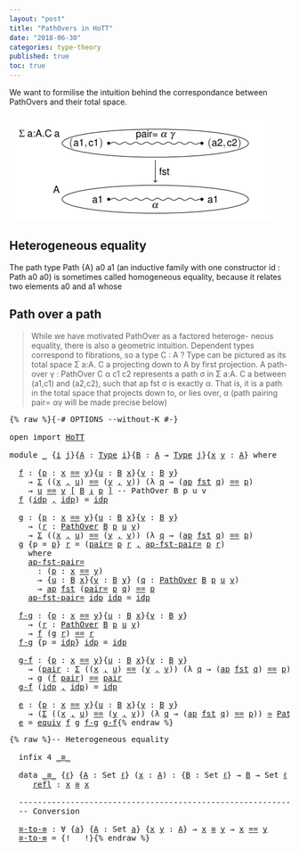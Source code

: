 ```yaml
---
layout: "post"
title: "PathOvers in HoTT"
date: "2018-06-30"
categories: type-theory
published: true
toc: true
---
```


We want to formilise the intuition behind the correspondance between
PathOvers and their total space.

![](/assets/png-images/2018-07-05-geometry-intution-of-pathovers-7f9fb342.png)


## Heterogeneous equality

The path type Path {A} a0 a1 (an inductive family with one constructor id : Path
a0 a0) is sometimes called homogeneous equality, because it relates two elements
a0 and a1 whose

## Path over a path

> While we have motivated PathOver as a factored heteroge- neous equality, there
> is also a geometric intuition. Dependent types correspond to fibrations, so a
> type C : A ? Type can be pictured as its total space Σ a:A. C a projecting down
> to A by first projection. A path-over γ : PathOver C α c1 c2 represents a path σ
> in Σ a:A. C a between (a1,c1) and (a2,c2), such that ap fst σ is exactly α. That
> is, it is a path in the total space that projects down to, or lies over, α (path
> pairing pair= αγ will be made precise below)

<pre class="Agda">{% raw %}<a id="1085" class="Symbol">{-#</a> <a id="1089" class="Keyword">OPTIONS</a> <a id="1097" class="Option">--without-K</a> <a id="1109" class="Symbol">#-}</a>

<a id="1114" class="Keyword">open</a> <a id="1119" class="Keyword">import</a> <a id="1126" href="HoTT.html" class="Module">HoTT</a>

<a id="1132" class="Keyword">module</a> <a id="1139" href="{% endraw %}{% link _posts/2018-07-05-geometry-intution-of-pathovers.md %}{% raw %}" class="Module">_</a> <a id="1141" class="Symbol">{</a><a id="1142" href="{% endraw %}{% link _posts/2018-07-05-geometry-intution-of-pathovers.md %}{% raw %}#1142" class="Bound">i</a> <a id="1144" href="{% endraw %}{% link _posts/2018-07-05-geometry-intution-of-pathovers.md %}{% raw %}#1144" class="Bound">j</a><a id="1145" class="Symbol">}{</a><a id="1147" href="{% endraw %}{% link _posts/2018-07-05-geometry-intution-of-pathovers.md %}{% raw %}#1147" class="Bound">A</a> <a id="1149" class="Symbol">:</a> <a id="1151" href="lib.Base.html#1144" class="Function">Type</a> <a id="1156" href="{% endraw %}{% link _posts/2018-07-05-geometry-intution-of-pathovers.md %}{% raw %}#1142" class="Bound">i</a><a id="1157" class="Symbol">}{</a><a id="1159" href="{% endraw %}{% link _posts/2018-07-05-geometry-intution-of-pathovers.md %}{% raw %}#1159" class="Bound">B</a> <a id="1161" class="Symbol">:</a> <a id="1163" href="{% endraw %}{% link _posts/2018-07-05-geometry-intution-of-pathovers.md %}{% raw %}#1147" class="Bound">A</a> <a id="1165" class="Symbol">→</a> <a id="1167" href="lib.Base.html#1144" class="Function">Type</a> <a id="1172" href="{% endraw %}{% link _posts/2018-07-05-geometry-intution-of-pathovers.md %}{% raw %}#1144" class="Bound">j</a><a id="1173" class="Symbol">}{</a><a id="1175" href="{% endraw %}{% link _posts/2018-07-05-geometry-intution-of-pathovers.md %}{% raw %}#1175" class="Bound">x</a> <a id="1177" href="{% endraw %}{% link _posts/2018-07-05-geometry-intution-of-pathovers.md %}{% raw %}#1177" class="Bound">y</a> <a id="1179" class="Symbol">:</a> <a id="1181" href="{% endraw %}{% link _posts/2018-07-05-geometry-intution-of-pathovers.md %}{% raw %}#1147" class="Bound">A</a><a id="1182" class="Symbol">}</a> <a id="1184" class="Keyword">where</a>

  <a id="f"></a><a id="1193" href="{% endraw %}{% link _posts/2018-07-05-geometry-intution-of-pathovers.md %}{% raw %}#1193" class="Function">f</a> <a id="1195" class="Symbol">:</a> <a id="1197" class="Symbol">{</a><a id="1198" href="{% endraw %}{% link _posts/2018-07-05-geometry-intution-of-pathovers.md %}{% raw %}#1198" class="Bound">p</a> <a id="1200" class="Symbol">:</a> <a id="1202" href="{% endraw %}{% link _posts/2018-07-05-geometry-intution-of-pathovers.md %}{% raw %}#1175" class="Bound">x</a> <a id="1204" href="lib.Base.html#1953" class="Datatype Operator">==</a> <a id="1207" href="{% endraw %}{% link _posts/2018-07-05-geometry-intution-of-pathovers.md %}{% raw %}#1177" class="Bound">y</a><a id="1208" class="Symbol">}{</a><a id="1210" href="{% endraw %}{% link _posts/2018-07-05-geometry-intution-of-pathovers.md %}{% raw %}#1210" class="Bound">u</a> <a id="1212" class="Symbol">:</a> <a id="1214" href="{% endraw %}{% link _posts/2018-07-05-geometry-intution-of-pathovers.md %}{% raw %}#1159" class="Bound">B</a> <a id="1216" href="{% endraw %}{% link _posts/2018-07-05-geometry-intution-of-pathovers.md %}{% raw %}#1175" class="Bound">x</a><a id="1217" class="Symbol">}{</a><a id="1219" href="{% endraw %}{% link _posts/2018-07-05-geometry-intution-of-pathovers.md %}{% raw %}#1219" class="Bound">v</a> <a id="1221" class="Symbol">:</a> <a id="1223" href="{% endraw %}{% link _posts/2018-07-05-geometry-intution-of-pathovers.md %}{% raw %}#1159" class="Bound">B</a> <a id="1225" href="{% endraw %}{% link _posts/2018-07-05-geometry-intution-of-pathovers.md %}{% raw %}#1177" class="Bound">y</a><a id="1226" class="Symbol">}</a>
    <a id="1232" class="Symbol">→</a> <a id="1234" href="lib.Base.html#5305" class="Record">Σ</a> <a id="1236" class="Symbol">((</a><a id="1238" href="{% endraw %}{% link _posts/2018-07-05-geometry-intution-of-pathovers.md %}{% raw %}#1175" class="Bound">x</a> <a id="1240" href="lib.Base.html#5381" class="InductiveConstructor Operator">,</a> <a id="1242" href="{% endraw %}{% link _posts/2018-07-05-geometry-intution-of-pathovers.md %}{% raw %}#1210" class="Bound">u</a><a id="1243" class="Symbol">)</a> <a id="1245" href="lib.Base.html#1953" class="Datatype Operator">==</a> <a id="1248" class="Symbol">(</a><a id="1249" href="{% endraw %}{% link _posts/2018-07-05-geometry-intution-of-pathovers.md %}{% raw %}#1177" class="Bound">y</a> <a id="1251" href="lib.Base.html#5381" class="InductiveConstructor Operator">,</a> <a id="1253" href="{% endraw %}{% link _posts/2018-07-05-geometry-intution-of-pathovers.md %}{% raw %}#1219" class="Bound">v</a><a id="1254" class="Symbol">))</a> <a id="1257" class="Symbol">(λ</a> <a id="1260" href="{% endraw %}{% link _posts/2018-07-05-geometry-intution-of-pathovers.md %}{% raw %}#1260" class="Bound">q</a> <a id="1262" class="Symbol">→</a> <a id="1264" class="Symbol">(</a><a id="1265" href="lib.Base.html#3938" class="Function">ap</a> <a id="1268" href="lib.Base.html#5397" class="Field">fst</a> <a id="1272" href="{% endraw %}{% link _posts/2018-07-05-geometry-intution-of-pathovers.md %}{% raw %}#1260" class="Bound">q</a><a id="1273" class="Symbol">)</a> <a id="1275" href="lib.Base.html#1953" class="Datatype Operator">==</a> <a id="1278" href="{% endraw %}{% link _posts/2018-07-05-geometry-intution-of-pathovers.md %}{% raw %}#1198" class="Bound">p</a><a id="1279" class="Symbol">)</a>
    <a id="1285" class="Symbol">→</a> <a id="1287" href="{% endraw %}{% link _posts/2018-07-05-geometry-intution-of-pathovers.md %}{% raw %}#1210" class="Bound">u</a> <a id="1289" href="lib.Base.html#3370" class="Function">==</a> <a id="1292" href="{% endraw %}{% link _posts/2018-07-05-geometry-intution-of-pathovers.md %}{% raw %}#1219" class="Bound">v</a> <a id="1294" href="lib.Base.html#3370" class="Function">[</a> <a id="1296" href="{% endraw %}{% link _posts/2018-07-05-geometry-intution-of-pathovers.md %}{% raw %}#1159" class="Bound">B</a> <a id="1298" href="lib.Base.html#3370" class="Function">↓</a> <a id="1300" href="{% endraw %}{% link _posts/2018-07-05-geometry-intution-of-pathovers.md %}{% raw %}#1198" class="Bound">p</a> <a id="1302" href="lib.Base.html#3370" class="Function">]</a> <a id="1304" class="Comment">-- PathOver B p u v</a>
  <a id="1326" href="{% endraw %}{% link _posts/2018-07-05-geometry-intution-of-pathovers.md %}{% raw %}#1193" class="Function">f</a> <a id="1328" class="Symbol">(</a><a id="1329" href="lib.Base.html#2004" class="InductiveConstructor">idp</a> <a id="1333" href="lib.Base.html#5381" class="InductiveConstructor Operator">,</a> <a id="1335" href="lib.Base.html#2004" class="InductiveConstructor">idp</a><a id="1338" class="Symbol">)</a> <a id="1340" class="Symbol">=</a> <a id="1342" href="lib.Base.html#2004" class="InductiveConstructor">idp</a>

  <a id="g"></a><a id="1349" href="{% endraw %}{% link _posts/2018-07-05-geometry-intution-of-pathovers.md %}{% raw %}#1349" class="Function">g</a> <a id="1351" class="Symbol">:</a> <a id="1353" class="Symbol">{</a><a id="1354" href="{% endraw %}{% link _posts/2018-07-05-geometry-intution-of-pathovers.md %}{% raw %}#1354" class="Bound">p</a> <a id="1356" class="Symbol">:</a> <a id="1358" href="{% endraw %}{% link _posts/2018-07-05-geometry-intution-of-pathovers.md %}{% raw %}#1175" class="Bound">x</a> <a id="1360" href="lib.Base.html#1953" class="Datatype Operator">==</a> <a id="1363" href="{% endraw %}{% link _posts/2018-07-05-geometry-intution-of-pathovers.md %}{% raw %}#1177" class="Bound">y</a><a id="1364" class="Symbol">}{</a><a id="1366" href="{% endraw %}{% link _posts/2018-07-05-geometry-intution-of-pathovers.md %}{% raw %}#1366" class="Bound">u</a> <a id="1368" class="Symbol">:</a> <a id="1370" href="{% endraw %}{% link _posts/2018-07-05-geometry-intution-of-pathovers.md %}{% raw %}#1159" class="Bound">B</a> <a id="1372" href="{% endraw %}{% link _posts/2018-07-05-geometry-intution-of-pathovers.md %}{% raw %}#1175" class="Bound">x</a><a id="1373" class="Symbol">}{</a><a id="1375" href="{% endraw %}{% link _posts/2018-07-05-geometry-intution-of-pathovers.md %}{% raw %}#1375" class="Bound">v</a> <a id="1377" class="Symbol">:</a> <a id="1379" href="{% endraw %}{% link _posts/2018-07-05-geometry-intution-of-pathovers.md %}{% raw %}#1159" class="Bound">B</a> <a id="1381" href="{% endraw %}{% link _posts/2018-07-05-geometry-intution-of-pathovers.md %}{% raw %}#1177" class="Bound">y</a><a id="1382" class="Symbol">}</a>
    <a id="1388" class="Symbol">→</a> <a id="1390" class="Symbol">(</a><a id="1391" href="{% endraw %}{% link _posts/2018-07-05-geometry-intution-of-pathovers.md %}{% raw %}#1391" class="Bound">r</a> <a id="1393" class="Symbol">:</a> <a id="1395" href="lib.Base.html#3370" class="Function">PathOver</a> <a id="1404" href="{% endraw %}{% link _posts/2018-07-05-geometry-intution-of-pathovers.md %}{% raw %}#1159" class="Bound">B</a> <a id="1406" href="{% endraw %}{% link _posts/2018-07-05-geometry-intution-of-pathovers.md %}{% raw %}#1354" class="Bound">p</a> <a id="1408" href="{% endraw %}{% link _posts/2018-07-05-geometry-intution-of-pathovers.md %}{% raw %}#1366" class="Bound">u</a> <a id="1410" href="{% endraw %}{% link _posts/2018-07-05-geometry-intution-of-pathovers.md %}{% raw %}#1375" class="Bound">v</a><a id="1411" class="Symbol">)</a>
    <a id="1417" class="Symbol">→</a> <a id="1419" href="lib.Base.html#5305" class="Record">Σ</a> <a id="1421" class="Symbol">((</a><a id="1423" href="{% endraw %}{% link _posts/2018-07-05-geometry-intution-of-pathovers.md %}{% raw %}#1175" class="Bound">x</a> <a id="1425" href="lib.Base.html#5381" class="InductiveConstructor Operator">,</a> <a id="1427" href="{% endraw %}{% link _posts/2018-07-05-geometry-intution-of-pathovers.md %}{% raw %}#1366" class="Bound">u</a><a id="1428" class="Symbol">)</a> <a id="1430" href="lib.Base.html#1953" class="Datatype Operator">==</a> <a id="1433" class="Symbol">(</a><a id="1434" href="{% endraw %}{% link _posts/2018-07-05-geometry-intution-of-pathovers.md %}{% raw %}#1177" class="Bound">y</a> <a id="1436" href="lib.Base.html#5381" class="InductiveConstructor Operator">,</a> <a id="1438" href="{% endraw %}{% link _posts/2018-07-05-geometry-intution-of-pathovers.md %}{% raw %}#1375" class="Bound">v</a><a id="1439" class="Symbol">))</a> <a id="1442" class="Symbol">(λ</a> <a id="1445" href="{% endraw %}{% link _posts/2018-07-05-geometry-intution-of-pathovers.md %}{% raw %}#1445" class="Bound">q</a> <a id="1447" class="Symbol">→</a> <a id="1449" class="Symbol">(</a><a id="1450" href="lib.Base.html#3938" class="Function">ap</a> <a id="1453" href="lib.Base.html#5397" class="Field">fst</a> <a id="1457" href="{% endraw %}{% link _posts/2018-07-05-geometry-intution-of-pathovers.md %}{% raw %}#1445" class="Bound">q</a><a id="1458" class="Symbol">)</a> <a id="1460" href="lib.Base.html#1953" class="Datatype Operator">==</a> <a id="1463" href="{% endraw %}{% link _posts/2018-07-05-geometry-intution-of-pathovers.md %}{% raw %}#1354" class="Bound">p</a><a id="1464" class="Symbol">)</a>
  <a id="1468" href="{% endraw %}{% link _posts/2018-07-05-geometry-intution-of-pathovers.md %}{% raw %}#1349" class="Function">g</a> <a id="1470" class="Symbol">{</a><a id="1471" class="Argument">p</a> <a id="1473" class="Symbol">=</a> <a id="1475" href="{% endraw %}{% link _posts/2018-07-05-geometry-intution-of-pathovers.md %}{% raw %}#1475" class="Bound">p</a><a id="1476" class="Symbol">}</a> <a id="1478" href="{% endraw %}{% link _posts/2018-07-05-geometry-intution-of-pathovers.md %}{% raw %}#1478" class="Bound">r</a> <a id="1480" class="Symbol">=</a> <a id="1482" class="Symbol">(</a><a id="1483" href="lib.Base.html#5436" class="Function">pair=</a> <a id="1489" href="{% endraw %}{% link _posts/2018-07-05-geometry-intution-of-pathovers.md %}{% raw %}#1475" class="Bound">p</a> <a id="1491" href="{% endraw %}{% link _posts/2018-07-05-geometry-intution-of-pathovers.md %}{% raw %}#1478" class="Bound">r</a> <a id="1493" href="lib.Base.html#5381" class="InductiveConstructor Operator">,</a> <a id="1495" href="{% endraw %}{% link _posts/2018-07-05-geometry-intution-of-pathovers.md %}{% raw %}#1527" class="Function">ap-fst-pair=</a> <a id="1508" href="{% endraw %}{% link _posts/2018-07-05-geometry-intution-of-pathovers.md %}{% raw %}#1475" class="Bound">p</a> <a id="1510" href="{% endraw %}{% link _posts/2018-07-05-geometry-intution-of-pathovers.md %}{% raw %}#1478" class="Bound">r</a><a id="1511" class="Symbol">)</a>
    <a id="1517" class="Keyword">where</a>
    <a id="1527" href="{% endraw %}{% link _posts/2018-07-05-geometry-intution-of-pathovers.md %}{% raw %}#1527" class="Function">ap-fst-pair=</a>
      <a id="1546" class="Symbol">:</a> <a id="1548" class="Symbol">(</a><a id="1549" href="{% endraw %}{% link _posts/2018-07-05-geometry-intution-of-pathovers.md %}{% raw %}#1549" class="Bound">p</a> <a id="1551" class="Symbol">:</a> <a id="1553" href="{% endraw %}{% link _posts/2018-07-05-geometry-intution-of-pathovers.md %}{% raw %}#1175" class="Bound">x</a> <a id="1555" href="lib.Base.html#1953" class="Datatype Operator">==</a> <a id="1558" href="{% endraw %}{% link _posts/2018-07-05-geometry-intution-of-pathovers.md %}{% raw %}#1177" class="Bound">y</a><a id="1559" class="Symbol">)</a>
      <a id="1567" class="Symbol">→</a> <a id="1569" class="Symbol">{</a><a id="1570" href="{% endraw %}{% link _posts/2018-07-05-geometry-intution-of-pathovers.md %}{% raw %}#1570" class="Bound">u</a> <a id="1572" class="Symbol">:</a> <a id="1574" href="{% endraw %}{% link _posts/2018-07-05-geometry-intution-of-pathovers.md %}{% raw %}#1159" class="Bound">B</a> <a id="1576" href="{% endraw %}{% link _posts/2018-07-05-geometry-intution-of-pathovers.md %}{% raw %}#1175" class="Bound">x</a><a id="1577" class="Symbol">}{</a><a id="1579" href="{% endraw %}{% link _posts/2018-07-05-geometry-intution-of-pathovers.md %}{% raw %}#1579" class="Bound">v</a> <a id="1581" class="Symbol">:</a> <a id="1583" href="{% endraw %}{% link _posts/2018-07-05-geometry-intution-of-pathovers.md %}{% raw %}#1159" class="Bound">B</a> <a id="1585" href="{% endraw %}{% link _posts/2018-07-05-geometry-intution-of-pathovers.md %}{% raw %}#1177" class="Bound">y</a><a id="1586" class="Symbol">}</a> <a id="1588" class="Symbol">(</a><a id="1589" href="{% endraw %}{% link _posts/2018-07-05-geometry-intution-of-pathovers.md %}{% raw %}#1589" class="Bound">q</a> <a id="1591" class="Symbol">:</a> <a id="1593" href="lib.Base.html#3370" class="Function">PathOver</a> <a id="1602" href="{% endraw %}{% link _posts/2018-07-05-geometry-intution-of-pathovers.md %}{% raw %}#1159" class="Bound">B</a> <a id="1604" href="{% endraw %}{% link _posts/2018-07-05-geometry-intution-of-pathovers.md %}{% raw %}#1549" class="Bound">p</a> <a id="1606" href="{% endraw %}{% link _posts/2018-07-05-geometry-intution-of-pathovers.md %}{% raw %}#1570" class="Bound">u</a> <a id="1608" href="{% endraw %}{% link _posts/2018-07-05-geometry-intution-of-pathovers.md %}{% raw %}#1579" class="Bound">v</a><a id="1609" class="Symbol">)</a>
      <a id="1617" class="Symbol">→</a> <a id="1619" href="lib.Base.html#3938" class="Function">ap</a> <a id="1622" href="lib.Base.html#5397" class="Field">fst</a> <a id="1626" class="Symbol">(</a><a id="1627" href="lib.Base.html#5436" class="Function">pair=</a> <a id="1633" href="{% endraw %}{% link _posts/2018-07-05-geometry-intution-of-pathovers.md %}{% raw %}#1549" class="Bound">p</a> <a id="1635" href="{% endraw %}{% link _posts/2018-07-05-geometry-intution-of-pathovers.md %}{% raw %}#1589" class="Bound">q</a><a id="1636" class="Symbol">)</a> <a id="1638" href="lib.Base.html#1953" class="Datatype Operator">==</a> <a id="1641" href="{% endraw %}{% link _posts/2018-07-05-geometry-intution-of-pathovers.md %}{% raw %}#1549" class="Bound">p</a>
    <a id="1647" href="{% endraw %}{% link _posts/2018-07-05-geometry-intution-of-pathovers.md %}{% raw %}#1527" class="Function">ap-fst-pair=</a> <a id="1660" href="lib.Base.html#2004" class="InductiveConstructor">idp</a> <a id="1664" href="lib.Base.html#2004" class="InductiveConstructor">idp</a> <a id="1668" class="Symbol">=</a> <a id="1670" href="lib.Base.html#2004" class="InductiveConstructor">idp</a>

  <a id="f-g"></a><a id="1677" href="{% endraw %}{% link _posts/2018-07-05-geometry-intution-of-pathovers.md %}{% raw %}#1677" class="Function">f-g</a> <a id="1681" class="Symbol">:</a> <a id="1683" class="Symbol">{</a><a id="1684" href="{% endraw %}{% link _posts/2018-07-05-geometry-intution-of-pathovers.md %}{% raw %}#1684" class="Bound">p</a> <a id="1686" class="Symbol">:</a> <a id="1688" href="{% endraw %}{% link _posts/2018-07-05-geometry-intution-of-pathovers.md %}{% raw %}#1175" class="Bound">x</a> <a id="1690" href="lib.Base.html#1953" class="Datatype Operator">==</a> <a id="1693" href="{% endraw %}{% link _posts/2018-07-05-geometry-intution-of-pathovers.md %}{% raw %}#1177" class="Bound">y</a><a id="1694" class="Symbol">}{</a><a id="1696" href="{% endraw %}{% link _posts/2018-07-05-geometry-intution-of-pathovers.md %}{% raw %}#1696" class="Bound">u</a> <a id="1698" class="Symbol">:</a> <a id="1700" href="{% endraw %}{% link _posts/2018-07-05-geometry-intution-of-pathovers.md %}{% raw %}#1159" class="Bound">B</a> <a id="1702" href="{% endraw %}{% link _posts/2018-07-05-geometry-intution-of-pathovers.md %}{% raw %}#1175" class="Bound">x</a><a id="1703" class="Symbol">}{</a><a id="1705" href="{% endraw %}{% link _posts/2018-07-05-geometry-intution-of-pathovers.md %}{% raw %}#1705" class="Bound">v</a> <a id="1707" class="Symbol">:</a> <a id="1709" href="{% endraw %}{% link _posts/2018-07-05-geometry-intution-of-pathovers.md %}{% raw %}#1159" class="Bound">B</a> <a id="1711" href="{% endraw %}{% link _posts/2018-07-05-geometry-intution-of-pathovers.md %}{% raw %}#1177" class="Bound">y</a><a id="1712" class="Symbol">}</a>
    <a id="1718" class="Symbol">→</a> <a id="1720" class="Symbol">(</a><a id="1721" href="{% endraw %}{% link _posts/2018-07-05-geometry-intution-of-pathovers.md %}{% raw %}#1721" class="Bound">r</a> <a id="1723" class="Symbol">:</a> <a id="1725" href="lib.Base.html#3370" class="Function">PathOver</a> <a id="1734" href="{% endraw %}{% link _posts/2018-07-05-geometry-intution-of-pathovers.md %}{% raw %}#1159" class="Bound">B</a> <a id="1736" href="{% endraw %}{% link _posts/2018-07-05-geometry-intution-of-pathovers.md %}{% raw %}#1684" class="Bound">p</a> <a id="1738" href="{% endraw %}{% link _posts/2018-07-05-geometry-intution-of-pathovers.md %}{% raw %}#1696" class="Bound">u</a> <a id="1740" href="{% endraw %}{% link _posts/2018-07-05-geometry-intution-of-pathovers.md %}{% raw %}#1705" class="Bound">v</a><a id="1741" class="Symbol">)</a>
    <a id="1747" class="Symbol">→</a> <a id="1749" href="{% endraw %}{% link _posts/2018-07-05-geometry-intution-of-pathovers.md %}{% raw %}#1193" class="Function">f</a> <a id="1751" class="Symbol">(</a><a id="1752" href="{% endraw %}{% link _posts/2018-07-05-geometry-intution-of-pathovers.md %}{% raw %}#1349" class="Function">g</a> <a id="1754" href="{% endraw %}{% link _posts/2018-07-05-geometry-intution-of-pathovers.md %}{% raw %}#1721" class="Bound">r</a><a id="1755" class="Symbol">)</a> <a id="1757" href="lib.Base.html#1953" class="Datatype Operator">==</a> <a id="1760" href="{% endraw %}{% link _posts/2018-07-05-geometry-intution-of-pathovers.md %}{% raw %}#1721" class="Bound">r</a>
  <a id="1764" href="{% endraw %}{% link _posts/2018-07-05-geometry-intution-of-pathovers.md %}{% raw %}#1677" class="Function">f-g</a> <a id="1768" class="Symbol">{</a><a id="1769" class="Argument">p</a> <a id="1771" class="Symbol">=</a> <a id="1773" href="lib.Base.html#2004" class="InductiveConstructor">idp</a><a id="1776" class="Symbol">}</a> <a id="1778" href="lib.Base.html#2004" class="InductiveConstructor">idp</a> <a id="1782" class="Symbol">=</a> <a id="1784" href="lib.Base.html#2004" class="InductiveConstructor">idp</a>

  <a id="g-f"></a><a id="1791" href="{% endraw %}{% link _posts/2018-07-05-geometry-intution-of-pathovers.md %}{% raw %}#1791" class="Function">g-f</a> <a id="1795" class="Symbol">:</a> <a id="1797" class="Symbol">{</a><a id="1798" href="{% endraw %}{% link _posts/2018-07-05-geometry-intution-of-pathovers.md %}{% raw %}#1798" class="Bound">p</a> <a id="1800" class="Symbol">:</a> <a id="1802" href="{% endraw %}{% link _posts/2018-07-05-geometry-intution-of-pathovers.md %}{% raw %}#1175" class="Bound">x</a> <a id="1804" href="lib.Base.html#1953" class="Datatype Operator">==</a> <a id="1807" href="{% endraw %}{% link _posts/2018-07-05-geometry-intution-of-pathovers.md %}{% raw %}#1177" class="Bound">y</a><a id="1808" class="Symbol">}{</a><a id="1810" href="{% endraw %}{% link _posts/2018-07-05-geometry-intution-of-pathovers.md %}{% raw %}#1810" class="Bound">u</a> <a id="1812" class="Symbol">:</a> <a id="1814" href="{% endraw %}{% link _posts/2018-07-05-geometry-intution-of-pathovers.md %}{% raw %}#1159" class="Bound">B</a> <a id="1816" href="{% endraw %}{% link _posts/2018-07-05-geometry-intution-of-pathovers.md %}{% raw %}#1175" class="Bound">x</a><a id="1817" class="Symbol">}{</a><a id="1819" href="{% endraw %}{% link _posts/2018-07-05-geometry-intution-of-pathovers.md %}{% raw %}#1819" class="Bound">v</a> <a id="1821" class="Symbol">:</a> <a id="1823" href="{% endraw %}{% link _posts/2018-07-05-geometry-intution-of-pathovers.md %}{% raw %}#1159" class="Bound">B</a> <a id="1825" href="{% endraw %}{% link _posts/2018-07-05-geometry-intution-of-pathovers.md %}{% raw %}#1177" class="Bound">y</a><a id="1826" class="Symbol">}</a>
    <a id="1832" class="Symbol">→</a> <a id="1834" class="Symbol">(</a><a id="1835" href="{% endraw %}{% link _posts/2018-07-05-geometry-intution-of-pathovers.md %}{% raw %}#1835" class="Bound">pair</a> <a id="1840" class="Symbol">:</a> <a id="1842" href="lib.Base.html#5305" class="Record">Σ</a> <a id="1844" class="Symbol">((</a><a id="1846" href="{% endraw %}{% link _posts/2018-07-05-geometry-intution-of-pathovers.md %}{% raw %}#1175" class="Bound">x</a> <a id="1848" href="lib.Base.html#5381" class="InductiveConstructor Operator">,</a> <a id="1850" href="{% endraw %}{% link _posts/2018-07-05-geometry-intution-of-pathovers.md %}{% raw %}#1810" class="Bound">u</a><a id="1851" class="Symbol">)</a> <a id="1853" href="lib.Base.html#1953" class="Datatype Operator">==</a> <a id="1856" class="Symbol">(</a><a id="1857" href="{% endraw %}{% link _posts/2018-07-05-geometry-intution-of-pathovers.md %}{% raw %}#1177" class="Bound">y</a> <a id="1859" href="lib.Base.html#5381" class="InductiveConstructor Operator">,</a> <a id="1861" href="{% endraw %}{% link _posts/2018-07-05-geometry-intution-of-pathovers.md %}{% raw %}#1819" class="Bound">v</a><a id="1862" class="Symbol">))</a> <a id="1865" class="Symbol">(λ</a> <a id="1868" href="{% endraw %}{% link _posts/2018-07-05-geometry-intution-of-pathovers.md %}{% raw %}#1868" class="Bound">q</a> <a id="1870" class="Symbol">→</a> <a id="1872" class="Symbol">(</a><a id="1873" href="lib.Base.html#3938" class="Function">ap</a> <a id="1876" href="lib.Base.html#5397" class="Field">fst</a> <a id="1880" href="{% endraw %}{% link _posts/2018-07-05-geometry-intution-of-pathovers.md %}{% raw %}#1868" class="Bound">q</a><a id="1881" class="Symbol">)</a> <a id="1883" href="lib.Base.html#1953" class="Datatype Operator">==</a> <a id="1886" href="{% endraw %}{% link _posts/2018-07-05-geometry-intution-of-pathovers.md %}{% raw %}#1798" class="Bound">p</a><a id="1887" class="Symbol">))</a>
    <a id="1894" class="Symbol">→</a> <a id="1896" href="{% endraw %}{% link _posts/2018-07-05-geometry-intution-of-pathovers.md %}{% raw %}#1349" class="Function">g</a> <a id="1898" class="Symbol">(</a><a id="1899" href="{% endraw %}{% link _posts/2018-07-05-geometry-intution-of-pathovers.md %}{% raw %}#1193" class="Function">f</a> <a id="1901" href="{% endraw %}{% link _posts/2018-07-05-geometry-intution-of-pathovers.md %}{% raw %}#1835" class="Bound">pair</a><a id="1905" class="Symbol">)</a> <a id="1907" href="lib.Base.html#1953" class="Datatype Operator">==</a> <a id="1910" href="{% endraw %}{% link _posts/2018-07-05-geometry-intution-of-pathovers.md %}{% raw %}#1835" class="Bound">pair</a>
  <a id="1917" href="{% endraw %}{% link _posts/2018-07-05-geometry-intution-of-pathovers.md %}{% raw %}#1791" class="Function">g-f</a> <a id="1921" class="Symbol">(</a><a id="1922" href="lib.Base.html#2004" class="InductiveConstructor">idp</a> <a id="1926" href="lib.Base.html#5381" class="InductiveConstructor Operator">,</a> <a id="1928" href="lib.Base.html#2004" class="InductiveConstructor">idp</a><a id="1931" class="Symbol">)</a> <a id="1933" class="Symbol">=</a> <a id="1935" href="lib.Base.html#2004" class="InductiveConstructor">idp</a>

  <a id="e"></a><a id="1942" href="{% endraw %}{% link _posts/2018-07-05-geometry-intution-of-pathovers.md %}{% raw %}#1942" class="Function">e</a> <a id="1944" class="Symbol">:</a> <a id="1946" class="Symbol">{</a><a id="1947" href="{% endraw %}{% link _posts/2018-07-05-geometry-intution-of-pathovers.md %}{% raw %}#1947" class="Bound">p</a> <a id="1949" class="Symbol">:</a> <a id="1951" href="{% endraw %}{% link _posts/2018-07-05-geometry-intution-of-pathovers.md %}{% raw %}#1175" class="Bound">x</a> <a id="1953" href="lib.Base.html#1953" class="Datatype Operator">==</a> <a id="1956" href="{% endraw %}{% link _posts/2018-07-05-geometry-intution-of-pathovers.md %}{% raw %}#1177" class="Bound">y</a><a id="1957" class="Symbol">}{</a><a id="1959" href="{% endraw %}{% link _posts/2018-07-05-geometry-intution-of-pathovers.md %}{% raw %}#1959" class="Bound">u</a> <a id="1961" class="Symbol">:</a> <a id="1963" href="{% endraw %}{% link _posts/2018-07-05-geometry-intution-of-pathovers.md %}{% raw %}#1159" class="Bound">B</a> <a id="1965" href="{% endraw %}{% link _posts/2018-07-05-geometry-intution-of-pathovers.md %}{% raw %}#1175" class="Bound">x</a><a id="1966" class="Symbol">}{</a><a id="1968" href="{% endraw %}{% link _posts/2018-07-05-geometry-intution-of-pathovers.md %}{% raw %}#1968" class="Bound">v</a> <a id="1970" class="Symbol">:</a> <a id="1972" href="{% endraw %}{% link _posts/2018-07-05-geometry-intution-of-pathovers.md %}{% raw %}#1159" class="Bound">B</a> <a id="1974" href="{% endraw %}{% link _posts/2018-07-05-geometry-intution-of-pathovers.md %}{% raw %}#1177" class="Bound">y</a><a id="1975" class="Symbol">}</a>
    <a id="1981" class="Symbol">→</a> <a id="1983" class="Symbol">(</a><a id="1984" href="lib.Base.html#5305" class="Record">Σ</a> <a id="1986" class="Symbol">((</a><a id="1988" href="{% endraw %}{% link _posts/2018-07-05-geometry-intution-of-pathovers.md %}{% raw %}#1175" class="Bound">x</a> <a id="1990" href="lib.Base.html#5381" class="InductiveConstructor Operator">,</a> <a id="1992" href="{% endraw %}{% link _posts/2018-07-05-geometry-intution-of-pathovers.md %}{% raw %}#1959" class="Bound">u</a><a id="1993" class="Symbol">)</a> <a id="1995" href="lib.Base.html#1953" class="Datatype Operator">==</a> <a id="1998" class="Symbol">(</a><a id="1999" href="{% endraw %}{% link _posts/2018-07-05-geometry-intution-of-pathovers.md %}{% raw %}#1177" class="Bound">y</a> <a id="2001" href="lib.Base.html#5381" class="InductiveConstructor Operator">,</a> <a id="2003" href="{% endraw %}{% link _posts/2018-07-05-geometry-intution-of-pathovers.md %}{% raw %}#1968" class="Bound">v</a><a id="2004" class="Symbol">))</a> <a id="2007" class="Symbol">(λ</a> <a id="2010" href="{% endraw %}{% link _posts/2018-07-05-geometry-intution-of-pathovers.md %}{% raw %}#2010" class="Bound">q</a> <a id="2012" class="Symbol">→</a> <a id="2014" class="Symbol">(</a><a id="2015" href="lib.Base.html#3938" class="Function">ap</a> <a id="2018" href="lib.Base.html#5397" class="Field">fst</a> <a id="2022" href="{% endraw %}{% link _posts/2018-07-05-geometry-intution-of-pathovers.md %}{% raw %}#2010" class="Bound">q</a><a id="2023" class="Symbol">)</a> <a id="2025" href="lib.Base.html#1953" class="Datatype Operator">==</a> <a id="2028" href="{% endraw %}{% link _posts/2018-07-05-geometry-intution-of-pathovers.md %}{% raw %}#1947" class="Bound">p</a><a id="2029" class="Symbol">))</a> <a id="2032" href="lib.Equivalence.html#4492" class="Function Operator">≃</a> <a id="2034" href="lib.Base.html#3370" class="Function">PathOver</a> <a id="2043" href="{% endraw %}{% link _posts/2018-07-05-geometry-intution-of-pathovers.md %}{% raw %}#1159" class="Bound">B</a> <a id="2045" href="{% endraw %}{% link _posts/2018-07-05-geometry-intution-of-pathovers.md %}{% raw %}#1947" class="Bound">p</a> <a id="2047" href="{% endraw %}{% link _posts/2018-07-05-geometry-intution-of-pathovers.md %}{% raw %}#1959" class="Bound">u</a> <a id="2049" href="{% endraw %}{% link _posts/2018-07-05-geometry-intution-of-pathovers.md %}{% raw %}#1968" class="Bound">v</a>
  <a id="2053" href="{% endraw %}{% link _posts/2018-07-05-geometry-intution-of-pathovers.md %}{% raw %}#1942" class="Function">e</a> <a id="2055" class="Symbol">=</a> <a id="2057" href="lib.Equivalence.html#4643" class="Function">equiv</a> <a id="2063" href="{% endraw %}{% link _posts/2018-07-05-geometry-intution-of-pathovers.md %}{% raw %}#1193" class="Function">f</a> <a id="2065" href="{% endraw %}{% link _posts/2018-07-05-geometry-intution-of-pathovers.md %}{% raw %}#1349" class="Function">g</a> <a id="2067" href="{% endraw %}{% link _posts/2018-07-05-geometry-intution-of-pathovers.md %}{% raw %}#1677" class="Function">f-g</a> <a id="2071" href="{% endraw %}{% link _posts/2018-07-05-geometry-intution-of-pathovers.md %}{% raw %}#1791" class="Function">g-f</a>{% endraw %}</pre>


<pre class="Agda">{% raw %}<a id="2102" class="Comment">-- Heterogeneous equality</a>

  <a id="2131" class="Keyword">infix</a> <a id="2137" class="Number">4</a> <a id="2139" href="{% endraw %}{% link _posts/2018-07-05-geometry-intution-of-pathovers.md %}{% raw %}#2151" class="Datatype Operator">_≅_</a>

  <a id="2146" class="Keyword">data</a> <a id="_≅_"></a><a id="2151" href="{% endraw %}{% link _posts/2018-07-05-geometry-intution-of-pathovers.md %}{% raw %}#2151" class="Datatype Operator">_≅_</a> <a id="2155" class="Symbol">{</a><a id="2156" href="{% endraw %}{% link _posts/2018-07-05-geometry-intution-of-pathovers.md %}{% raw %}#2156" class="Bound">ℓ</a><a id="2157" class="Symbol">}</a> <a id="2159" class="Symbol">{</a><a id="2160" href="{% endraw %}{% link _posts/2018-07-05-geometry-intution-of-pathovers.md %}{% raw %}#2160" class="Bound">A</a> <a id="2162" class="Symbol">:</a> <a id="2164" class="PrimitiveType">Set</a> <a id="2168" href="{% endraw %}{% link _posts/2018-07-05-geometry-intution-of-pathovers.md %}{% raw %}#2156" class="Bound">ℓ</a><a id="2169" class="Symbol">}</a> <a id="2171" class="Symbol">(</a><a id="2172" href="{% endraw %}{% link _posts/2018-07-05-geometry-intution-of-pathovers.md %}{% raw %}#2172" class="Bound">x</a> <a id="2174" class="Symbol">:</a> <a id="2176" href="{% endraw %}{% link _posts/2018-07-05-geometry-intution-of-pathovers.md %}{% raw %}#2160" class="Bound">A</a><a id="2177" class="Symbol">)</a> <a id="2179" class="Symbol">:</a> <a id="2181" class="Symbol">{</a><a id="2182" href="{% endraw %}{% link _posts/2018-07-05-geometry-intution-of-pathovers.md %}{% raw %}#2182" class="Bound">B</a> <a id="2184" class="Symbol">:</a> <a id="2186" class="PrimitiveType">Set</a> <a id="2190" href="{% endraw %}{% link _posts/2018-07-05-geometry-intution-of-pathovers.md %}{% raw %}#2156" class="Bound">ℓ</a><a id="2191" class="Symbol">}</a> <a id="2193" class="Symbol">→</a> <a id="2195" href="{% endraw %}{% link _posts/2018-07-05-geometry-intution-of-pathovers.md %}{% raw %}#2182" class="Bound">B</a> <a id="2197" class="Symbol">→</a> <a id="2199" class="PrimitiveType">Set</a> <a id="2203" href="{% endraw %}{% link _posts/2018-07-05-geometry-intution-of-pathovers.md %}{% raw %}#2156" class="Bound">ℓ</a> <a id="2205" class="Keyword">where</a>
     <a id="_≅_.refl"></a><a id="2216" href="{% endraw %}{% link _posts/2018-07-05-geometry-intution-of-pathovers.md %}{% raw %}#2216" class="InductiveConstructor">refl</a> <a id="2221" class="Symbol">:</a> <a id="2223" href="{% endraw %}{% link _posts/2018-07-05-geometry-intution-of-pathovers.md %}{% raw %}#2172" class="Bound">x</a> <a id="2225" href="{% endraw %}{% link _posts/2018-07-05-geometry-intution-of-pathovers.md %}{% raw %}#2151" class="Datatype Operator">≅</a> <a id="2227" href="{% endraw %}{% link _posts/2018-07-05-geometry-intution-of-pathovers.md %}{% raw %}#2172" class="Bound">x</a>

  <a id="2232" class="Comment">------------------------------------------------------------------------</a>
  <a id="2307" class="Comment">-- Conversion</a>

  <a id="≅-to-≡"></a><a id="2324" href="{% endraw %}{% link _posts/2018-07-05-geometry-intution-of-pathovers.md %}{% raw %}#2324" class="Function">≅-to-≡</a> <a id="2331" class="Symbol">:</a> <a id="2333" class="Symbol">∀</a> <a id="2335" class="Symbol">{</a><a id="2336" href="{% endraw %}{% link _posts/2018-07-05-geometry-intution-of-pathovers.md %}{% raw %}#2336" class="Bound">a</a><a id="2337" class="Symbol">}</a> <a id="2339" class="Symbol">{</a><a id="2340" href="{% endraw %}{% link _posts/2018-07-05-geometry-intution-of-pathovers.md %}{% raw %}#2340" class="Bound">A</a> <a id="2342" class="Symbol">:</a> <a id="2344" class="PrimitiveType">Set</a> <a id="2348" href="{% endraw %}{% link _posts/2018-07-05-geometry-intution-of-pathovers.md %}{% raw %}#2336" class="Bound">a</a><a id="2349" class="Symbol">}</a> <a id="2351" class="Symbol">{</a><a id="2352" href="{% endraw %}{% link _posts/2018-07-05-geometry-intution-of-pathovers.md %}{% raw %}#2352" class="Bound">x</a> <a id="2354" href="{% endraw %}{% link _posts/2018-07-05-geometry-intution-of-pathovers.md %}{% raw %}#2354" class="Bound">y</a> <a id="2356" class="Symbol">:</a> <a id="2358" href="{% endraw %}{% link _posts/2018-07-05-geometry-intution-of-pathovers.md %}{% raw %}#2340" class="Bound">A</a><a id="2359" class="Symbol">}</a> <a id="2361" class="Symbol">→</a> <a id="2363" href="{% endraw %}{% link _posts/2018-07-05-geometry-intution-of-pathovers.md %}{% raw %}#2352" class="Bound">x</a> <a id="2365" href="{% endraw %}{% link _posts/2018-07-05-geometry-intution-of-pathovers.md %}{% raw %}#2151" class="Datatype Operator">≅</a> <a id="2367" href="{% endraw %}{% link _posts/2018-07-05-geometry-intution-of-pathovers.md %}{% raw %}#2354" class="Bound">y</a> <a id="2369" class="Symbol">→</a> <a id="2371" href="{% endraw %}{% link _posts/2018-07-05-geometry-intution-of-pathovers.md %}{% raw %}#2352" class="Bound">x</a> <a id="2373" href="lib.Base.html#1953" class="Datatype Operator">==</a> <a id="2376" href="{% endraw %}{% link _posts/2018-07-05-geometry-intution-of-pathovers.md %}{% raw %}#2354" class="Bound">y</a>
  <a id="2380" href="{% endraw %}{% link _posts/2018-07-05-geometry-intution-of-pathovers.md %}{% raw %}#2324" class="Function">≅-to-≡</a> <a id="2387" class="Symbol">=</a> <a id="2389" class="Symbol">{!   !}</a>{% endraw %}</pre>
